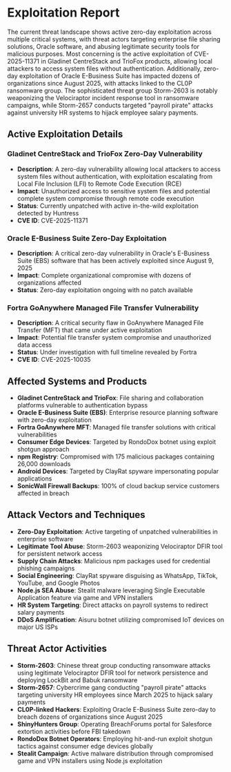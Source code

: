 # Exploitation Report

The current threat landscape shows active zero-day exploitation across multiple critical systems, with threat actors targeting enterprise file sharing solutions, Oracle software, and abusing legitimate security tools for malicious purposes. Most concerning is the active exploitation of CVE-2025-11371 in Gladinet CentreStack and TrioFox products, allowing local attackers to access system files without authentication. Additionally, zero-day exploitation of Oracle E-Business Suite has impacted dozens of organizations since August 2025, with attacks linked to the CL0P ransomware group. The sophisticated threat group Storm-2603 is notably weaponizing the Velociraptor incident response tool in ransomware campaigns, while Storm-2657 conducts targeted "payroll pirate" attacks against university HR systems to hijack employee salary payments.

## Active Exploitation Details

### Gladinet CentreStack and TrioFox Zero-Day Vulnerability
- **Description**: A zero-day vulnerability allowing local attackers to access system files without authentication, with exploitation escalating from Local File Inclusion (LFI) to Remote Code Execution (RCE)
- **Impact**: Unauthorized access to sensitive system files and potential complete system compromise through remote code execution
- **Status**: Currently unpatched with active in-the-wild exploitation detected by Huntress
- **CVE ID**: CVE-2025-11371

### Oracle E-Business Suite Zero-Day Exploitation
- **Description**: A critical zero-day vulnerability in Oracle's E-Business Suite (EBS) software that has been actively exploited since August 9, 2025
- **Impact**: Complete organizational compromise with dozens of organizations affected
- **Status**: Zero-day exploitation ongoing with no patch available

### Fortra GoAnywhere Managed File Transfer Vulnerability
- **Description**: A critical security flaw in GoAnywhere Managed File Transfer (MFT) that came under active exploitation
- **Impact**: Potential file transfer system compromise and unauthorized data access
- **Status**: Under investigation with full timeline revealed by Fortra
- **CVE ID**: CVE-2025-10035

## Affected Systems and Products

- **Gladinet CentreStack and TrioFox**: File sharing and collaboration platforms vulnerable to authentication bypass
- **Oracle E-Business Suite (EBS)**: Enterprise resource planning software with zero-day exploitation
- **Fortra GoAnywhere MFT**: Managed file transfer solutions with critical vulnerabilities
- **Consumer Edge Devices**: Targeted by RondoDox botnet using exploit shotgun approach
- **npm Registry**: Compromised with 175 malicious packages containing 26,000 downloads
- **Android Devices**: Targeted by ClayRat spyware impersonating popular applications
- **SonicWall Firewall Backups**: 100% of cloud backup service customers affected in breach

## Attack Vectors and Techniques

- **Zero-Day Exploitation**: Active targeting of unpatched vulnerabilities in enterprise software
- **Legitimate Tool Abuse**: Storm-2603 weaponizing Velociraptor DFIR tool for persistent network access
- **Supply Chain Attacks**: Malicious npm packages used for credential phishing campaigns
- **Social Engineering**: ClayRat spyware disguising as WhatsApp, TikTok, YouTube, and Google Photos
- **Node.js SEA Abuse**: Stealit malware leveraging Single Executable Application feature via game and VPN installers
- **HR System Targeting**: Direct attacks on payroll systems to redirect salary payments
- **DDoS Amplification**: Aisuru botnet utilizing compromised IoT devices on major US ISPs

## Threat Actor Activities

- **Storm-2603**: Chinese threat group conducting ransomware attacks using legitimate Velociraptor DFIR tool for network persistence and deploying LockBit and Babuk ransomware
- **Storm-2657**: Cybercrime gang conducting "payroll pirate" attacks targeting university HR employees since March 2025 to hijack salary payments
- **CL0P-linked Hackers**: Exploiting Oracle E-Business Suite zero-day to breach dozens of organizations since August 2025
- **ShinyHunters Group**: Operating BreachForums portal for Salesforce extortion activities before FBI takedown
- **RondoDox Botnet Operators**: Employing hit-and-run exploit shotgun tactics against consumer edge devices globally
- **Stealit Campaign**: Active malware distribution through compromised game and VPN installers using Node.js exploitation